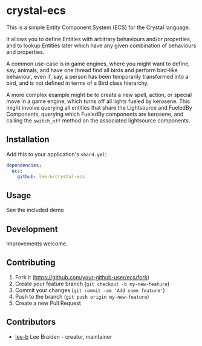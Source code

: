 # crystal-ecs

This is a simple Entity Component System (ECS) for the Crystal language.

It allows you to define Entities with arbitrary behaviours and/or properties, and to lookup
Entities later which have any given combination of behaviours and properties.

A common use-case is in game engines, where you might want to define, say, animals, and have
one thread find all birds and perform bird-like behaviour, even if, say, a person has been
temporarily transformed into a bird, and is not defined in terms of a Bird class hierarchy.

A more complex example might be to create a new spell, action, or special move in a game engine,
which turns off all lights fueled by kerosene.  This might involve querying all entities that
share the Lightsource and FueledBy Components, querying which FueledBy components are kerosene,
and calling the `switch_off` method on the associated lightsource components.

## Installation

Add this to your application's `shard.yml`:

```yaml
dependencies:
  ecs:
    github: lee-b/crystal-ecs
```

## Usage

See the included demo

## Development

Improvements welcome.


## Contributing

1. Fork it (<https://github.com/your-github-user/ecs/fork>)
2. Create your feature branch (`git checkout -b my-new-feature`)
3. Commit your changes (`git commit -am 'Add some feature'`)
4. Push to the branch (`git push origin my-new-feature`)
5. Create a new Pull Request

## Contributors

- [lee-b](https://github.com/lee-b) Lee Braiden - creator, maintainer
